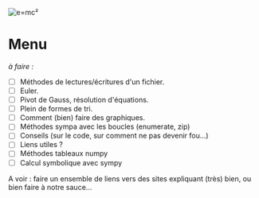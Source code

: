 ![e=mc²](http://mathurl.com/n5zudgm.png)
# Menu

*à faire :*
- [ ] Méthodes de lectures/écritures d'un fichier.
- [ ] Euler.
- [ ] Pivot de Gauss, résolution d'équations.
- [ ] Plein de formes de tri.
- [ ] Comment (bien) faire des graphiques.
- [ ] Méthodes sympa avec les boucles (enumerate, zip)
- [ ] Conseils (sur le code, sur comment ne pas devenir fou...)
- [ ] Liens utiles ?
- [ ] Méthodes tableaux numpy
- [ ] Calcul symbolique avec sympy

A voir : faire un ensemble de liens vers des sites expliquant (très) bien, ou bien faire à notre sauce...